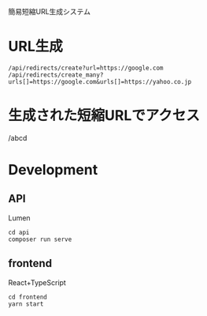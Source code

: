 簡易短縮URL生成システム

# URL生成
```
/api/redirects/create?url=https://google.com
/api/redirects/create_many?urls[]=https://google.com&urls[]=https://yahoo.co.jp
```

# 生成された短縮URLでアクセス

/abcd

# Development
## API
Lumen

```
cd api
composer run serve
```

## frontend
React+TypeScript

```
cd frontend
yarn start
```
